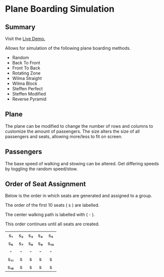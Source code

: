 # Plane Boarding Simulation


## Summary

Visit the [Live Demo.](https://plane-boarding.vercel.app/)

Allows for simulation of the following plane boarding methods.

- Random
- Back To Front
- Front To Back
- Rotating Zone
- Wilma Straight
- Wilma Block
- Steffen Perfect
- Steffen Modified
- Reverse Pyramid

## Plane

The plane can be modified to change the number of rows and columns to customize the amount of passengers.
The size alters the size of all passengers and seats, allowing more/less to fit on screen.

## Passengers

The base speed of walking and stowing can be altered.
Get differing speeds by toggling the random speed/stow.

## Order of Seat Assignment
Below is the order in which seats are generated and assigned to a group.

The order of the first 10 seats ( s ) are labelled.

The center walking path is labelled with ( - ).

This order continues until all seats are created.

|       |       |       |       |       |
| :---: | :---: | :---: | :---: | :---: |
|  s₁   |  s₂   |  s₃   |  s₄   |  s₅   |
|  s₆   |  s₇   |  s₈   |  s₉   |  s₁₀  |
|   -   |   -   |   -   |   -   |   -   |
|  s₁₁  |   s   |   s   |   s   |   s   |
|  s₁₆  |   s   |   s   |   s   |   s   |
